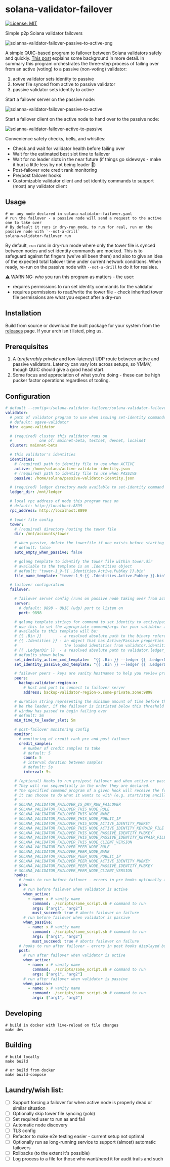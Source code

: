 # solana-validator-failover

[![License: MIT](https://img.shields.io/badge/License-MIT-yellow.svg)](https://opensource.org/licenses/MIT)

Simple p2p Solana validator failovers

![solanna-validator-failover-passive-to-active-png](vhs/failover-passive-to-active.png)

A simple QUIC-based program to failover between Solana validators safely and quickly. [This post](https://blog.solstrategies.io/quic-solana-validator-failovers-738d712ac737) explains some background in more detail. In summary this program orchestrates the three-step process of failing over from an active (voting) to a passive (non-voting) validator:

1. active validator sets identity to passive
2. tower file synced from active to passive validator
3. passive validator sets identity to active

Start a failover server on the passive node:

![solanna-validator-failover-passive-to-active](vhs/failover-passive-to-active.gif)

Start a failover client on the active node to hand over to the passive node:

![solanna-validator-failover-active-to-passive](vhs/failover-active-to-passive.gif)

Convenience safety checks, bells, and whistles:

- Check and wait for validator health before failing over
- Wait for the estimated best slot time to failover
- Wait for no leader slots in the near future (if things go sideways - make it hurt a little less by not being leader 😬)
- Post-failover vote credit rank monitoring
- Pre/post failover hooks
- Customizable validator client and set identity commands to support (most) any validator client

## Usage

```shell
# on any node declared in solana-validator-failover.yaml
# run the failover - a passive node will send a request to the active one to take over
# By default it runs in dry-run mode, to run for real, run on the passive node with `--not-a-drill`
solana-validator-failover run
```

By default, `run` runs in dry-run mode where only the tower file is synced between nodes and set identity commands are mocked. This is to safeguard against fat fingers (we've all been there) and also to give an idea of the expected total failover time under current network conditions. When ready, re-run on the passive node with `--not-a-drill` to do it for realsies.

⚠️ WARNING: _who_ you run this program as matters - the user:
- requires permissions to run set identity commands for the validator
- requires permissions to read/write the tower file - check inherited tower file permissions are what you expect after a dry-run

## Installation

Build from source or download the built package for your system from the [releases](https://github.com/SOL-Strategies/solana-validator-failover/releases) page. If your arch isn't listed, ping us.

## Prerequisites

1. A (_preferrably private_ and low-latency) UDP route between active and passive validators. Latency can vary lots across setups, so YMMV, though QUIC should give a good head start.
2. Some focus and appreciation of what you're doing - these can be high pucker factor operations regardless of tooling.

## Configuration

```yaml
# default --config=~/solana-validator-failover/solana-validator-failover.yaml
validator:
  # path of validator program to use when issuing set-identity commands
  # default: agave-validator
  bin: agave-validator

  # (required) cluster this validator runs on
  #            one of: mainnet-beta, testnet, devnet, localnet
  cluster: mainnet-beta

  # this validator's identities
  identities:
    # (required) path to identity file to use when ACTIVE
    active: /home/solana/active-validator-identity.json
    # (required) path to identity file to use when PASSIVE
    passive: /home/solana/passive-validator-identity.json

  # (required) ledger directory made available to set-identity command templates
  ledger_dir: /mnt/ledger

  # local rpc address of node this program runs on
  # default: http://localhost:8899
  rpc_address: http://localhost:8899

  # tower file config
  tower:
    # (required) directory hosting the tower file
    dir: /mnt/accounts/tower

    # when passive, delete the towerfile if one exists before starting a failover server
    # default: false
    auto_empty_when_passive: false

    # golang template to identify the tower file within tower.dir
    # available to the template is an .Identities object
    # default: "tower-1_9-{{ .Identities.Active.PubKey }}.bin"
    file_name_template: "tower-1_9-{{ .Identities.Active.Pubkey }}.bin"

  # failover configuration
  failover:

    # failover server config (runs on passive node taking over from active node)
    server:
      # default: 9898 - QUIC (udp) port to listen on
      port: 9898

    # golang template strings for command to set identity to active/passive
    # use this to set the appropriate command/args for your validator as required
    # available to this template will be:
    # {{ .Bin }}        - a resolved absolute path to the binary referenced in validator.bin
    # {{ .Identities }} - an object that has Active/Passive properties referencing
    #                     the loaded identities from validator.identities
    # {{ .LedgerDir }}  - a resolved absolute path to validator.ledger_dir
    # defaults shown below
    set_identity_active_cmd_template:  "{{ .Bin }} --ledger {{ .LedgerDir }} set-identity {{ .Identities.Active.KeyFile }} --require-tower"
    set_identity_passive_cmd_template: "{{ .Bin }} --ledger {{ .LedgerDir }} set-identity {{ .Identities.Passive.KeyFile }}"

    # failover peers - keys are vanity hostnames to help you review program output better
    peers:
      backup-validator-region-x:
        # host and port to connect to failover server
        address: backup-validator-region-x.some-private.zone:9898

    # duration string representing the minimum amount of time before the active node is due to
    # be the leader, if the failover is initiated below this threshold it will wait until this
    # window has passed to begin failing over
    # default: 5m
    min_time_to_leader_slot: 5m

    # post-failover monitoring config
    monitor:
      # monitoring of credit rank pre and post failover
      credit_samples:
        # number of credit samples to take
        # default: 5
        count: 5
        # interval duration between samples
        # default: 5s
        interval: 5s

    # (optional) Hooks to run pre/post failover and when active or passive.
    # They will run sequentially in the order they are declared.
    # The specified command program of a given hook will receive the following runtime env vars
    # it can choose to do what it wants to with (e.g. start/stop ancillary services, send notifications, etc):
    # ------------------------------------------------------------------------------------------------------------
    # SOLANA_VALIDATOR_FAILOVER_IS_DRY_RUN_FAILOVER                     = "true|false"
    # SOLANA_VALIDATOR_FAILOVER_THIS_NODE_ROLE                          = "active|passive"
    # SOLANA_VALIDATOR_FAILOVER_THIS_NODE_NAME                          = hostname of this node
    # SOLANA_VALIDATOR_FAILOVER_THIS_NODE_PUBLIC_IP                     = pubic IP of this node
    # SOLANA_VALIDATOR_FAILOVER_THIS_NODE_ACTIVE_IDENTITY_PUBKEY        = pubkey this node uses when active
    # SOLANA_VALIDATOR_FAILOVER_THIS_NODE_ACTIVE_IDENTITY_KEYPAIR_FILE  = path to keyfile from validator.identities.active
    # SOLANA_VALIDATOR_FAILOVER_THIS_NODE_PASSIVE_IDENTITY_PUBKEY       = pubkey this node uses when active
    # SOLANA_VALIDATOR_FAILOVER_THIS_NODE_PASSIVE_IDENTITY_KEYPAIR_FILE = path to keyfile from validator.identities.active
    # SOLANA_VALIDATOR_FAILOVER_THIS_NODE_CLIENT_VERSION                = gossip-reported solana validator client semantic version for this node
    # SOLANA_VALIDATOR_FAILOVER_PEER_NODE_ROLE                          = "active|passive"
    # SOLANA_VALIDATOR_FAILOVER_PEER_NODE_NAME                          = hostname of peer
    # SOLANA_VALIDATOR_FAILOVER_PEER_NODE_PUBLIC_IP                     = pubic IP of peer
    # SOLANA_VALIDATOR_FAILOVER_PEER_NODE_ACTIVE_IDENTITY_PUBKEY        = pubkey peer uses when active
    # SOLANA_VALIDATOR_FAILOVER_PEER_NODE_PASSIVE_IDENTITY_PUBKEY       = pubkey peer uses when passive
    # SOLANA_VALIDATOR_FAILOVER_PEER_NODE_CLIENT_VERSION                = gossip-reported solana validator client semantic version for peer node
    hooks:
      # hooks to run before failover - errors in pre hooks optionally abort failover
      pre:
        # run before failover when validator is active
        when_active:
          - name: x # vanity name
            command: ./scripts/some_script.sh # command to run
            args: ["arg1", "arg2"]
            must_succeed: true # aborts failover on failure
        # run before failover when validator is passive
        when_passive:
          - name: x # vanity name
            command: ./scripts/some_script.sh # command to run
            args: ["arg1", "arg2"]
            must_succeed: true # aborts failover on failure
      # hooks to run after failover - errors in post hooks displayed but do nothing
      post:
        # run after failover when validator is active
        when_active:
          - name: x # vanity name
            command: ./scripts/some_script.sh # command to run
            args: ["arg1", "arg2"]
        # run after failover when validator is passive
        when_passive:
          - name: x # vanity name
            command: ./scripts/some_script.sh # command to run
            args: ["arg1", "arg2"]
```

## Developing

```shell
# build in docker with live-reload on file changes
make dev
```

## Building

```shell
# build locally
make build

# or build from docker
make build-compose
```

## Laundry/wish list:

- [ ] Support forcing a failover for when active node is properly dead or similar situation
- [ ] Optionally skip tower file syncing (yolo)
- [ ] Set required user to run as and fail
- [ ] Automatic node discovery
- [ ] TLS config
- [ ] Refactor to make e2e testing easier - current setup not optimal
- [ ] Optionally run as long-running service to support (almost) automatic failovers
- [ ] Rollbacks (to the extent it's possible)
- [ ] Log process to a file for those who want/need it for audit trails and such
